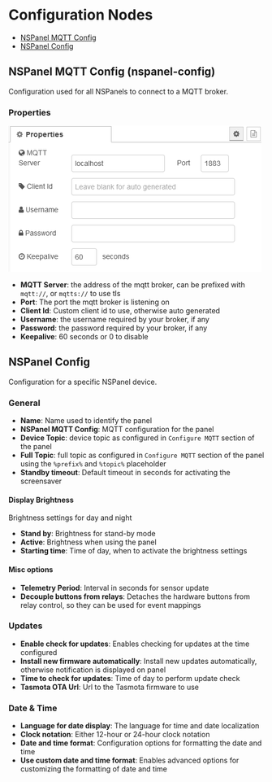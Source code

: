 # Configuration Nodes

-   [NSPanel MQTT Config](#nspanel-mqtt-config-nspanel-config)
-   [NSPanel Config](#nspanel-config)

## NSPanel MQTT Config (nspanel-config)

Configuration used for all NSPanels to connect to a MQTT broker.

### Properties

![image](img/config-node-config_mqtt.png)

-   **MQTT Server**: the address of the mqtt broker, can be prefixed with `mqtt://`, or `mqtts://` to use tls<br/>
-   **Port**: The port the mqtt broker is listening on<br/>
-   **Client Id**: Custom client id to use, otherwise auto generated<br/>
-   **Username**: the username required by your broker, if any<br/>
-   **Password**: the password required by your broker, if any<br/>
-   **Keepalive**: 60 seconds or 0 to disable<br/>

## NSPanel Config

Configuration for a specific NSPanel device.

### General

-   **Name**: Name used to identify the panel<br/>
-   **NSPanel MQTT Config**: MQTT configuration for the panel<br/>
-   **Device Topic**: device topic as configured in `Configure MQTT` section of the panel<br/>
-   **Full Topic**: full topic as configured in `Configure MQTT` section of the panel using the `%prefix%` and `%topic%` placeholder<br/>
-   **Standby timeout**: Default timeout in seconds for activating the screensaver<br/>

#### Display Brightness

Brightness settings for day and night

-   **Stand by**: Brightness for stand-by mode<br/>
-   **Active**: Brightness when using the panel<br/>
-   **Starting time**: Time of day, when to activate the brightness settings<br/>

#### Misc options

-   **Telemetry Period**: Interval in seconds for sensor update<br/>
-   **Decouple buttons from relays**: Detaches the hardware buttons from relay control, so they can be used for event mappings<br/>

### Updates

-   **Enable check for updates**: Enables checking for updates at the time configured<br/>
-   **Install new firmware automatically**: Install new updates automatically, otherwise notification is displayed on panel<br/>
-   **Time to check for updates**: Time of day to perform update check<br/>
-   **Tasmota OTA Url**: Url to the Tasmota firmware to use<br/>

### Date & Time

-   **Language for date display**: The language for time and date localization<br/>
-   **Clock notation**: Either 12-hour or 24-hour clock notation<br/>
-   **Date and time format**: Configuration options for formatting the date and time<br/>
-   **Use custom date and time format**: Enables advanced options for customizing the formatting of date and time<br/>
